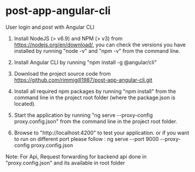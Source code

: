 # post-app-angular-cli

User login and post with Angular CLI

1) Install NodeJS (> v6.9) and NPM (> v3) from https://nodejs.org/en/download/, you can check the versions you have installed by running "node -v" and "npm -v" from the command line.
 
2) Install Angular CLI by running "npm install -g @angular/cli"
 
3) Download the project source code from  https://github.com/rimmigill1987/post-app-angular-cli.git
 
4) Install all required npm packages by running "npm install" from the command line in the project root folder (where the package.json is located).
 
5) Start the application by running "ng serve --proxy-config proxy.config.json" from the command line in the project root folder.
 
6) Browse to "http://localhost:4200" to test your application. or if you want to run on different port please follow : ng serve --port 9000 --proxy-config proxy.config.json


Note: For Api, Request forwarding for backend api done in "proxy.config.json" and its available in root folder
